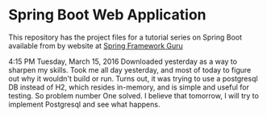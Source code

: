 # Spring Boot Web Application
This repository has the project files for a tutorial series on Spring Boot available from by website at [Spring Framework Guru](https://springframework.guru)

4:15 PM Tuesday, March 15, 2016
Downloaded yesterday as a way to sharpen my skills.  Took me all day yesterday, and most of today to figure out why it wouldn't build or run.
Turns out, it was trying to use a postgresql DB instead of H2, which resides in-memory, and is simple and useful for testing.  So problem number One solved.
I believe that tomorrow, I will try to implement Postgresql and see what happens.